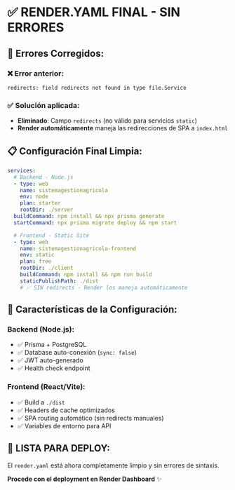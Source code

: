 # ✅ RENDER.YAML FINAL - SIN ERRORES

## 🔧 **Errores Corregidos:**

### ❌ **Error anterior:**

```
redirects: field redirects not found in type file.Service
```

### ✅ **Solución aplicada:**

- **Eliminado**: Campo `redirects` (no válido para servicios `static`)
- **Render automáticamente** maneja las redirecciones de SPA a `index.html`

## 📋 **Configuración Final Limpia:**

```yaml
services:
  # Backend - Node.js
  - type: web
    name: sistemagestionagricola
    env: node
    plan: starter
    rootDir: ./server
  buildCommand: npm install && npx prisma generate
  startCommand: npx prisma migrate deploy && npm start

  # Frontend - Static Site
  - type: web
    name: sistemagestionagricola-frontend
    env: static
    plan: free
    rootDir: ./client
    buildCommand: npm install && npm run build
    staticPublishPath: ./dist
    # ✅ SIN redirects - Render los maneja automáticamente
```

## 🎯 **Características de la Configuración:**

### **Backend (Node.js):**

- ✅ Prisma + PostgreSQL
- ✅ Database auto-conexión (`sync: false`)
- ✅ JWT auto-generado
- ✅ Health check endpoint

### **Frontend (React/Vite):**

- ✅ Build a `./dist`
- ✅ Headers de cache optimizados
- ✅ SPA routing automático (sin redirects manuales)
- ✅ Variables de entorno para API

## 🚀 **LISTA PARA DEPLOY:**

El `render.yaml` está ahora completamente limpio y sin errores de sintaxis.

**Procede con el deployment en Render Dashboard** ✨
